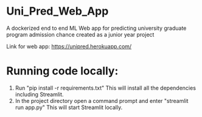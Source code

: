 # Uni_Pred_Web_App
A dockerized end to end ML Web app for predicting university graduate program admission chance created as a junior year project

Link for web app:
https://unipred.herokuapp.com/

# Running code locally:
1. Run "pip install -r requirements.txt" This will install all the dependencies including Streamlit.
2. In the project directory open a command prompt and enter "streamlit run app.py" This will start Streamlit locally.
